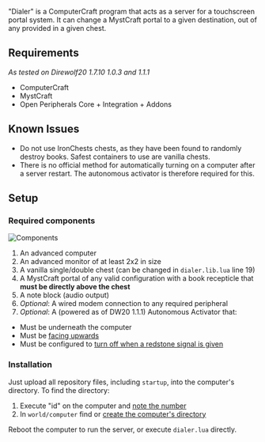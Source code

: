 "Dialer" is a ComputerCraft program that acts as a server for a touchscreen portal system. It can change a MystCraft portal to a given destination, out of any provided in a given chest.

## Requirements
*As tested on Direwolf20 1.7.10 1.0.3 and 1.1.1*

* ComputerCraft
* MystCraft
* Open Peripherals Core + Integration + Addons

## Known Issues

* Do not use IronChests chests, as they have been found to randomly destroy books. Safest containers to use are vanilla chests.
* There is no official method for automatically turning on a computer after a server restart. The autonomous activator is therefore required for this.

## Setup

### Required components
![Components](http://i.imgur.com/MJwzQY3.png "Required components")

1. An advanced computer
2. An advanced monitor of at least 2x2 in size
3. A vanilla single/double chest (can be changed in `dialer.lib.lua` line 19)
4. A MystCraft portal of any valid configuration with a book recepticle that **must be directly above the chest**
5. A note block (audio output)
6. *Optional*: A wired modem connection to any required peripheral
7. *Optional*: A (powered as of DW20 1.1.1) Autonomous Activator that:
  * Must be underneath the computer
  * Must be [facing upwards](http://i.imgur.com/JZqknN2.png)
  * Must be configured to [turn off when a redstone signal is given](http://i.imgur.com/79ZwnHy.png)
  
### Installation

Just upload all repository files, including `startup`, into the computer's directory. To find the directory:

1. Execute "id" on the computer and [note the number](http://i.imgur.com/rIvTtrJ.png)
2. In `world/computer` find or [create the computer's directory](http://i.imgur.com/gvtUbQY.png)

Reboot the computer to run the server, or execute `dialer.lua` directly.
